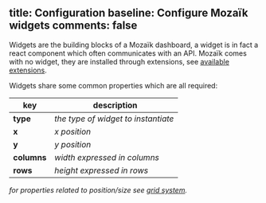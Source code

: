 title: Configuration
baseline: Configure Mozaïk widgets
comments: false
---
Widgets are the building blocks of a Mozaïk dashboard, a widget is in fact a react component which often communicates with an API.
Mozaïk comes with no widget, they are installed through extensions, see [available extensions](/extensions).

Widgets share some common properties which are all required:

| key         | description                         |
| ----------- | ----------------------------------- |
| **type**    | *the type of widget to instantiate* |
| **x**       | *x position*                        |
| **y**       | *y position*                        |
| **columns** | *width expressed in columns*        |
| **rows**    | *height expressed in rows*          |

*for properties related to position/size see [grid system](/docs/grid-system.html).*

